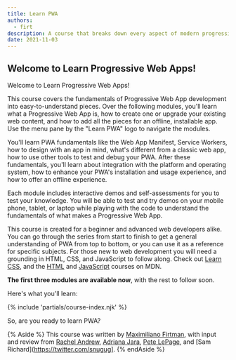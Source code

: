 ```yaml
---
title: Learn PWA
authors:
  - firt
description: A course that breaks down every aspect of modern progressive web app development.
date: 2021-11-03
---
```


## Welcome to Learn Progressive Web Apps!

Welcome to Learn Progressive Web Apps!

This course covers the fundamentals of Progressive Web App development into easy-to-understand pieces. 
Over the following modules, you'll learn what a Progressive Web App is, 
how to create one or upgrade your existing web content, 
and how to add all the pieces for an offline, installable app. 
Use the menu pane by the "Learn PWA" logo to navigate the modules.

You'll learn PWA fundamentals like the Web App Manifest, 
Service Workers, how to design with an app in mind, 
what's different from a classic web app, 
how to use other tools to test and debug your PWA. 
After these fundamentals, you'll learn about integration with the platform and operating system, 
how to enhance your PWA's installation and usage experience, and how to offer an offline experience.

Each module includes interactive demos and self-assessments for you to test your knowledge. 
You will be able to test and try demos on your mobile phone, tablet, 
or laptop while playing with the code to understand the fundamentals of what makes a Progressive Web App.

This course is created for a beginner and advanced web developers alike. 
You can go through the series from start to finish to get a general understanding of PWA from top to bottom, 
or you can use it as a reference for specific subjects. 
For those new to web development you will need a grounding in HTML, CSS, and JavaScript to follow along. 
Check out [Learn CSS](/learn/css), and the 
[HTML](https://developer.mozilla.org/docs/Learn/HTML) and 
[JavaScript](https://developer.mozilla.org/docs/Learn/JavaScript) courses on MDN.

**The first three modules are available now**, with the rest to follow soon.

Here's what you'll learn:

{% include 'partials/course-index.njk' %}

So, are you ready to learn PWA? 

{% Aside %}
This course was written by [Maximiliano Firtman](https://twitter.com/firt), with input and review from [Rachel Andrew](https://twitter.com/rachelandrew), [Adriana Jara](https://twitter.com/tropicadri), [Pete LePage](https://twitter.com/petele), and [Sam Richard](https://twitter.com/snugug].
{% endAside %}
